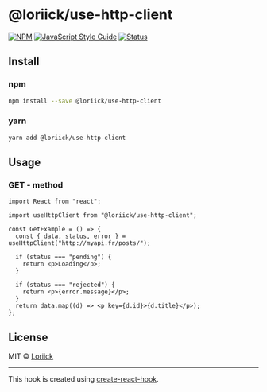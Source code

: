 # @loriick/use-http-client

>

[![NPM](https://img.shields.io/npm/v/@loriick/use-http-client.svg)](https://www.npmjs.com/package/@loriick/use-http-client)
[![JavaScript Style Guide](https://img.shields.io/badge/code_style-standard-brightgreen.svg)](https://standardjs.com)
[![Status](https://github.com/Loriick/useHttpClient/workflows/testandpublish/badge.svg)](https://github.com/Loriick/useHttpClient/actions)

## Install

### npm

```bash
npm install --save @loriick/use-http-client
```

### yarn

```bash
yarn add @loriick/use-http-client
```

## Usage

### GET - method

```tsx
import React from "react";

import useHttpClient from "@loriick/use-http-client";

const GetExample = () => {
  const { data, status, error } = useHttpClient("http://myapi.fr/posts/");

  if (status === "pending") {
    return <p>Loading</p>;
  }

  if (status === "rejected") {
    return <p>{error.message}</p>;
  }
  return data.map((d) => <p key={d.id}>{d.title}</p>);
};
```

## License

MIT © [Loriick](https://github.com/Loriick)

---

This hook is created using [create-react-hook](https://github.com/hermanya/create-react-hook).
